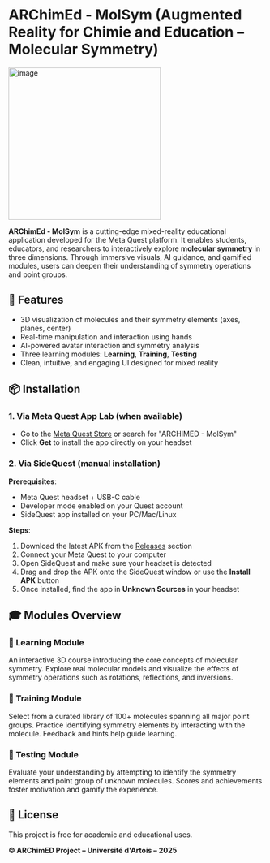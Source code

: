 # ARChimEd - MolSym (Augmented Reality  for Chimie and Education – Molecular Symmetry)
<img width="300" alt="image" src="https://github.com/user-attachments/assets/92bbee64-f221-4a7f-b24a-5d6c4a380d9d" />

**ARChimEd - MolSym** is a cutting-edge mixed-reality educational application developed for the Meta Quest platform. It enables students, educators, and researchers to interactively explore **molecular symmetry** in three dimensions. Through immersive visuals, AI guidance, and gamified modules, users can deepen their understanding of symmetry operations and point groups.

## 🚀 Features

* 3D visualization of molecules and their symmetry elements (axes, planes, center)
* Real-time manipulation and interaction using hands
* AI-powered avatar interaction and symmetry analysis
* Three learning modules: **Learning**, **Training**, **Testing**
* Clean, intuitive, and engaging UI designed for mixed reality


## 📦 Installation

### 1. Via Meta Quest App Lab (when available)

* Go to the [Meta Quest Store](https://www.meta.com/experiences/) or search for "ARCHIMED - MolSym"
* Click **Get** to install the app directly on your headset

### 2. Via SideQuest (manual installation)

**Prerequisites**:

* Meta Quest headset + USB-C cable
* Developer mode enabled on your Quest account
* SideQuest app installed on your PC/Mac/Linux

**Steps**:

1. Download the latest APK from the [Releases](https://github.com/username/ARCHIMED-MolSym/releases) section
2. Connect your Meta Quest to your computer
3. Open SideQuest and make sure your headset is detected
4. Drag and drop the APK onto the SideQuest window or use the **Install APK** button
5. Once installed, find the app in **Unknown Sources** in your headset


## 🎓 Modules Overview

### 📘 Learning Module

An interactive 3D course introducing the core concepts of molecular symmetry. Explore real molecular models and visualize the effects of symmetry operations such as rotations, reflections, and inversions.

### 🧪 Training Module

Select from a curated library of 100+ molecules spanning all major point groups. Practice identifying symmetry elements by interacting with the molecule. Feedback and hints help guide learning.

### 🧠 Testing Module

Evaluate your understanding by attempting to identify the symmetry elements and point group of unknown molecules. Scores and achievements foster motivation and gamify the experience.


## 🧪 License

This project is free for academic and educational uses. 


**© ARChimED Project – Université d'Artois – 2025**
